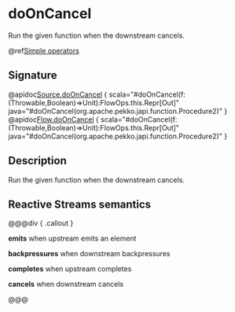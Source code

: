 # doOnCancel

Run the given function when the downstream cancels.

@ref[Simple operators](../index.md#simple-operators)

## Signature

@apidoc[Source.doOnCancel](Source) { scala="#doOnCancel(f:(Throwable,Boolean)=&gt;Unit):FlowOps.this.Repr[Out]" java="#doOnCancel(org.apache.pekko.japi.function.Procedure2)" }
@apidoc[Flow.doOnCancel](Flow) { scala="#doOnCancel(f:(Throwable,Boolean)=&gt;Unit):FlowOps.this.Repr[Out]" java="#doOnCancel(org.apache.pekko.japi.function.Procedure2)" }

## Description

Run the given function when the downstream cancels.

## Reactive Streams semantics

@@@div { .callout }

**emits** when upstream emits an element

**backpressures** when downstream backpressures

**completes** when upstream completes

**cancels** when downstream cancels

@@@
